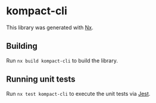 # kompact-cli

This library was generated with [Nx](https://nx.dev).

## Building

Run `nx build kompact-cli` to build the library.

## Running unit tests

Run `nx test kompact-cli` to execute the unit tests via [Jest](https://jestjs.io).
